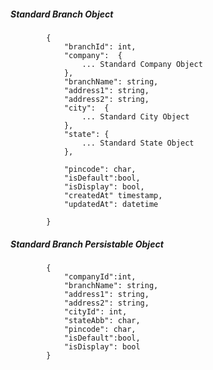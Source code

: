 ##### Standard Branch Object

            {
                "branchId": int,
                "company":  {
					... Standard Company Object
				},
                "branchName": string,
                "address1": string,
                "address2": string,
                "city":  {
					... Standard City Object
				},
				"state": {
					... Standard State Object
				},
				
				"pincode": char,
				"isDefault":bool,
				"isDisplay": bool,
				"createdAt" timestamp,
				"updatedAt": datetime
                
            }
            
            
##### Standard Branch Persistable Object

 			{
            	"companyId":int, 
                "branchName": string,
                "address1": string,
                "address2": string,
                "cityId": int,
				"stateAbb": char,
				"pincode": char,
				"isDefault":bool,
				"isDisplay": bool	
            }

